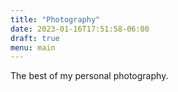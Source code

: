 ```yaml
---
title: "Photography"
date: 2023-01-16T17:51:58-06:00
draft: true
menu: main
---
```

The best of my personal photography. 